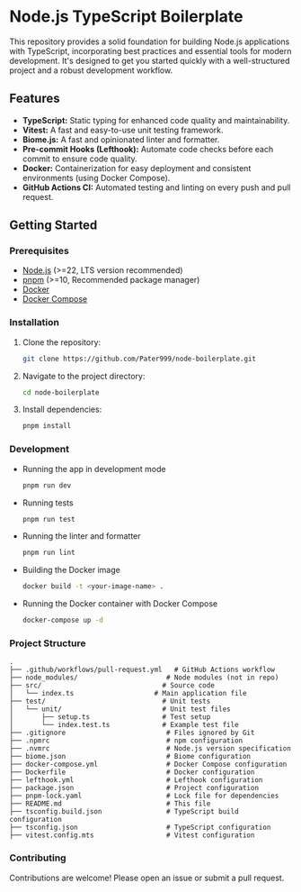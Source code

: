 # Node.js TypeScript Boilerplate

This repository provides a solid foundation for building Node.js applications with TypeScript, incorporating best practices and essential tools for modern development. It's designed to get you started quickly with a well-structured project and a robust development workflow.

## Features

* **TypeScript:** Static typing for enhanced code quality and maintainability.
* **Vitest:** A fast and easy-to-use unit testing framework.
* **Biome.js:** A fast and opinionated linter and formatter.
* **Pre-commit Hooks (Lefthook):** Automate code checks before each commit to ensure code quality.
* **Docker:** Containerization for easy deployment and consistent environments (using Docker Compose).
* **GitHub Actions CI:** Automated testing and linting on every push and pull request.

## Getting Started

### Prerequisites

* [Node.js](https://nodejs.org/) (>=22, LTS version recommended)
* [pnpm](https://pnpm.io/) (>=10, Recommended package manager)
* [Docker](https://www.docker.com/)
* [Docker Compose](https://docs.docker.com/compose/install/)

### Installation

1. Clone the repository:

    ```bash
    git clone https://github.com/Pater999/node-boilerplate.git
    ```

2. Navigate to the project directory:
    ```bash
    cd node-boilerplate
    ```

3. Install dependencies:   

    ```bash
    pnpm install
    ```

### Development

- Running the app in development mode

    ```bash
    pnpm run dev
    ```

- Running tests
    ```bash
    pnpm run test
    ```

- Running the linter and formatter
    ```bash
    pnpm run lint
    ```

- Building the Docker image
    ```bash
    docker build -t <your-image-name> .
    ```

- Running the Docker container with Docker Compose
    ```bash
    docker-compose up -d
    ```

### Project Structure

```
.
├── .github/workflows/pull-request.yml   # GitHub Actions workflow
├── node_modules/                      # Node modules (not in repo)
├── src/                              # Source code
│   └── index.ts                    # Main application file
├── test/                             # Unit tests
│   └── unit/                         # Unit test files
│       ├── setup.ts                  # Test setup
│       └── index.test.ts             # Example test file
├── .gitignore                         # Files ignored by Git
├── .npmrc                             # npm configuration
├── .nvmrc                             # Node.js version specification
├── biome.json                         # Biome configuration
├── docker-compose.yml                 # Docker Compose configuration
├── Dockerfile                         # Docker configuration
├── lefthook.yml                       # Lefthook configuration
├── package.json                       # Project configuration
├── pnpm-lock.yaml                     # Lock file for dependencies
├── README.md                          # This file
├── tsconfig.build.json                # TypeScript build configuration
├── tsconfig.json                      # TypeScript configuration
├── vitest.config.mts                  # Vitest configuration
```

### Contributing

Contributions are welcome! Please open an issue or submit a pull request.